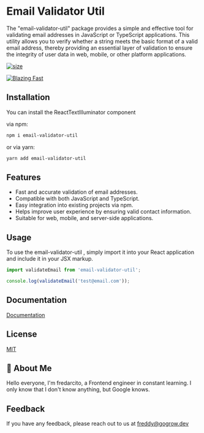 # Email Validator Util

The "email-validator-util" package provides a simple and effective tool for validating email addresses in JavaScript or TypeScript applications. This utility allows you to verify whether a string meets the basic format of a valid email address, thereby providing an essential layer of validation to ensure the integrity of user data in web, mobile, or other platform applications.

[![size](https://img.shields.io/bundlephobia/minzip/email-validator-util?style=for-the-badge)](https://bundlephobia.com/package/email-validator-util)

[![Blazing Fast](https://badgen.now.sh/badge/SPEED/BLAZING%20%F0%9F%94%A5/green)](https://npm.im/email-validator-util)

## Installation

You can install the ReactTextIlluminator component

via npm:

```bash
npm i email-validator-util
```

or via yarn:

```bash
yarn add email-validator-util
```

## Features

- Fast and accurate validation of email addresses.
- Compatible with both JavaScript and TypeScript.
- Easy integration into existing projects via npm.
- Helps improve user experience by ensuring valid contact information.
- Suitable for web, mobile, and server-side applications.

## Usage

To use the email-validator-util , simply import it into your React application and include it in your JSX markup.

```jsx
import validateEmail from 'email-validator-util';

console.log(validateEmail('test@email.com'));
```

## Documentation

[Documentation](https://github.com/fredarcito/react-text-illuminator)

## License

[MIT](https://choosealicense.com/licenses/mit/)

## 🚀 About Me

Hello everyone, I'm fredarcito, a Frontend engineer in constant learning. I only know that I don't know anything, but Google knows.

## Feedback

If you have any feedback, please reach out to us at freddy@gogrow.dev
